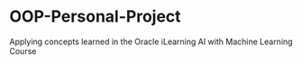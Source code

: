 # OOP-Personal-Project
Applying concepts learned in the Oracle iLearning AI with Machine Learning Course
